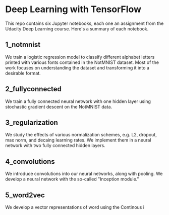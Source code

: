 # Deep Learning with TensorFlow
This repo contains six Jupyter notebooks, each one an assignment from the Udacity Deep Learning course.
Here's a summary of each notebook.

## 1_notmnist
We train a logistic regression model to classify different alphabet letters printed with various fonts contained in the NotMNIST dataset.
Most of the work focuses on understanding the dataset and transforming it into a desirable format.

## 2_fullyconnected
We train a fully connected neural network with one hidden layer using stochastic gradient descent on the NotMNIST data.

## 3_regularization
We study the effects of various normalization schemes, e.g. L2, dropout, max norm, and decaing learning rates. We implement them in a neural network with two fully connected hidden layers.

## 4_convolutions
We introduce convolutions into our neural networks, along with pooling. We develop a neural network with the so-called "Inception module."

## 5_word2vec
We develop a vector representations of word using the Continous i
